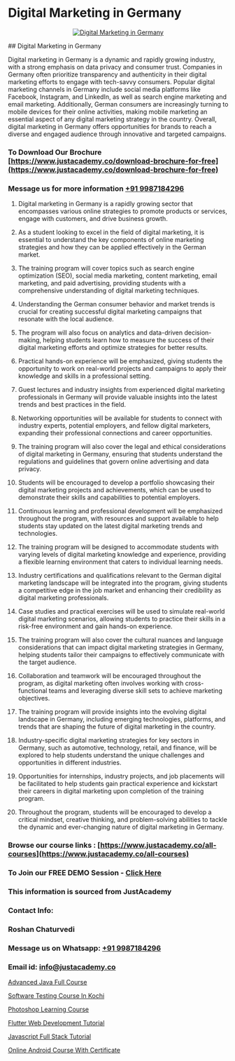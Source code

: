 # Digital Marketing in Germany

<p align="center">
  <a href="https://justacademy.co/course-detail/digital-marketing">
    <img src="https://justacademy.co/storage2/course_image/1676636720_course_image.webp" alt="Digital Marketing in Germany">
  </a>
</p>
## Digital Marketing in Germany

Digital marketing in Germany is a dynamic and rapidly growing industry, with a strong emphasis on data privacy and consumer trust. Companies in Germany often prioritize transparency and authenticity in their digital marketing efforts to engage with tech-savvy consumers. Popular digital marketing channels in Germany include social media platforms like Facebook, Instagram, and LinkedIn, as well as search engine marketing and email marketing. Additionally, German consumers are increasingly turning to mobile devices for their online activities, making mobile marketing an essential aspect of any digital marketing strategy in the country. Overall, digital marketing in Germany offers opportunities for brands to reach a diverse and engaged audience through innovative and targeted campaigns.
### To Download Our Brochure [https://www.justacademy.co/download-brochure-for-free](https://www.justacademy.co/download-brochure-for-free)
### Message us for more information [+91 9987184296](https://api.whatsapp.com/send?phone=919987184296)
1) Digital marketing in Germany is a rapidly growing sector that encompasses various online strategies to promote products or services, engage with customers, and drive business growth.

2) As a student looking to excel in the field of digital marketing, it is essential to understand the key components of online marketing strategies and how they can be applied effectively in the German market.

3) The training program will cover topics such as search engine optimization (SEO), social media marketing, content marketing, email marketing, and paid advertising, providing students with a comprehensive understanding of digital marketing techniques.

4) Understanding the German consumer behavior and market trends is crucial for creating successful digital marketing campaigns that resonate with the local audience.

5) The program will also focus on analytics and data-driven decision-making, helping students learn how to measure the success of their digital marketing efforts and optimize strategies for better results.

6) Practical hands-on experience will be emphasized, giving students the opportunity to work on real-world projects and campaigns to apply their knowledge and skills in a professional setting.

7) Guest lectures and industry insights from experienced digital marketing professionals in Germany will provide valuable insights into the latest trends and best practices in the field.

8) Networking opportunities will be available for students to connect with industry experts, potential employers, and fellow digital marketers, expanding their professional connections and career opportunities.

9) The training program will also cover the legal and ethical considerations of digital marketing in Germany, ensuring that students understand the regulations and guidelines that govern online advertising and data privacy.

10) Students will be encouraged to develop a portfolio showcasing their digital marketing projects and achievements, which can be used to demonstrate their skills and capabilities to potential employers.

11) Continuous learning and professional development will be emphasized throughout the program, with resources and support available to help students stay updated on the latest digital marketing trends and technologies.

12) The training program will be designed to accommodate students with varying levels of digital marketing knowledge and experience, providing a flexible learning environment that caters to individual learning needs.

13) Industry certifications and qualifications relevant to the German digital marketing landscape will be integrated into the program, giving students a competitive edge in the job market and enhancing their credibility as digital marketing professionals.

14) Case studies and practical exercises will be used to simulate real-world digital marketing scenarios, allowing students to practice their skills in a risk-free environment and gain hands-on experience.

15) The training program will also cover the cultural nuances and language considerations that can impact digital marketing strategies in Germany, helping students tailor their campaigns to effectively communicate with the target audience.

16) Collaboration and teamwork will be encouraged throughout the program, as digital marketing often involves working with cross-functional teams and leveraging diverse skill sets to achieve marketing objectives.

17) The training program will provide insights into the evolving digital landscape in Germany, including emerging technologies, platforms, and trends that are shaping the future of digital marketing in the country.

18) Industry-specific digital marketing strategies for key sectors in Germany, such as automotive, technology, retail, and finance, will be explored to help students understand the unique challenges and opportunities in different industries.

19) Opportunities for internships, industry projects, and job placements will be facilitated to help students gain practical experience and kickstart their careers in digital marketing upon completion of the training program.

20) Throughout the program, students will be encouraged to develop a critical mindset, creative thinking, and problem-solving abilities to tackle the dynamic and ever-changing nature of digital marketing in Germany.

### Browse our course links : [https://www.justacademy.co/all-courses](https://www.justacademy.co/all-courses) 
### To Join our FREE DEMO Session - [Click Here](https://www.justacademy.co/register-for-course-demo)


### This information is sourced from JustAcademy
### Contact Info:
### Roshan Chaturvedi
### Message us on Whatsapp: [+91 9987184296](https://api.whatsapp.com/send?phone=919987184296)
### Email id: [info@justacademy.co](mailto:info@justacademy.co)
                
[Advanced Java Full Course](https://www.linkedin.com/pulse/advanced-java-full-course-justacademy-delhi-lwh7c?trackingId=6nZRNuIotAuEYvtE%2BFNNGA%3D%3D&lipi=urn%3Ali%3Apage%3Ad_flagship3_company_admin%3BwYu9zKHBRZajlu4pteaL6Q%3D%3D)

[Software Testing Course In Kochi](https://www.linkedin.com/pulse/software-testing-course-kochi-justacademy-thane-fymfc?trackingId=VsG3O%2BM3FMkz9rhJgWhLTA%3D%3D&lipi=urn%3Ali%3Apage%3Ad_flagship3_company_admin%3BWw%2F%2F%2Fw1%2FSRCju0LBZ%2BbokA%3D%3D)

[Photoshop Learning Course](https://medium.com/@kumarishimmi99/photoshop-learning-course-397e16c96241)

[Flutter Web Development Tutorial](https://medium.com/@justacademytraining/flutter-web-development-tutorial-ce86c4b9dafe)

[Javascript Full Stack Tutorial](https://justacademyin.github.io/Articles/Javascript-Full-Stack-Tutorial)

[Online Android Course With Certificate](https://justacademyin.github.io/justacademy/online-android-course-with-certificate)

